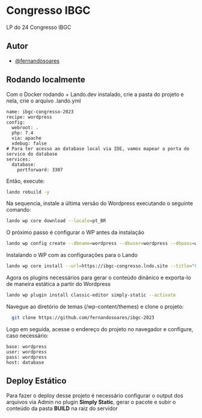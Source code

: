 # Congresso IBGC

LP do 24 Congresso IBGC

## Autor

- [@fernandosoares](https://www.github.com/fernandosoares)

## Rodando localmente

Com o Docker rodando + Lando.dev instalado, crie a pasta do projeto e nela, crie o arquivo .lando.yml

```
name: ibgc-congresso-2023
recipe: wordpress
config:
  webroot: .
  php: 7.4
  via: apache
  xdebug: false
# Para ter acesso ao database local via IDE, vamos mapear a porta do servico do database
services:
  database:
    portforward: 3307
```

Então, execute:

```bash
lando rebuild -y
```

Na sequencia, instale a última versão do Wordpress executando o seguinte comando:

```bash
lando wp core download --locale=pt_BR
```

O próximo passo é configurar o WP antes da instalação

```bash
lando wp config create --dbname=wordpress --dbuser=wordpress --dbpass=wordpress --dbhost=database
```

Instalando o WP com as configurações para o Lando

```bash
lando wp core install --url=https://ibgc-congresso.lndo.site --title="Congresso | IBGC" --admin_user=admin --admin_password=admin --admin_email=admin@lndo.site
```

Agora os plugins necessários para gerar o conteúdo dinânico e exporta-lo de maneira estática a partir do Wordpress

```bash
lando wp plugin install classic-editor simply-static --activate
```

Navegue ao diretório de temas (/wp-content/themes) e clone o projeto:

```bash
  git clone https://github.com/fernandosoares/ibgc-2023
```

Logo em seguida, acesse o endereço do projeto no navegador e configure, caso necessário:

```
base: wordpress
user: wordpress
pass: wordpress
host: database
```

## Deploy Estático

Para fazer o deploy desse projeto é necessário configurar o output dos arquivos via Admin
no plugin **Simply Static**, gerar o pacote e subir o conteúdo da pasta **BUILD** na raiz do servidor
